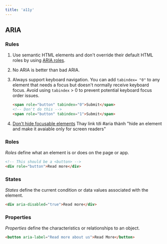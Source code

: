 ```yaml
---
title: 'a11y'
---
```


## ARIA

### Rules

1. Use semantic HTML elements and don't override their default HTML roles by using [ARIA roles](#roles).
1. No ARIA is better than bad ARIA.
1. Always support keyboard navigation. You can add `tabindex= "0"` to any element that needs a focus but doesn't normally receive keyboard focus. Avoid using `tabindex` > 0 to prevent potential keyboard focus order issues.

   ```html
   <span role="button" tabindex="0">Submit</span>
   <!-- Don't do this -->
   <span role="button" tabindex="1">Submit</span>
   ```

1. [Don't hide focusable elements](#aria)
   Thay link tới #aria thành "hide an element and make it avaiable only for screen readers"

### Roles

_Roles_ define what an element is or does on the page or app.

```html
<!-- This should be a <button> -->
<div role="button">Read more</div>
```

### States

_States_ define the current condition or data values associated with the element.

```html
<div aria-disabled="true">Read more</div>
```

### Properties

_Properties_ define the characteristics or relationships to an object.

```html
<button aria-label="Read more about us">Read More</button>
```
